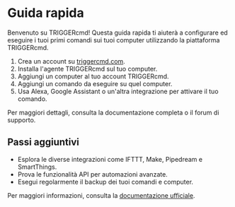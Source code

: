 # Guida rapida

Benvenuto su TRIGGERcmd! Questa guida rapida ti aiuterà a configurare ed eseguire i tuoi primi comandi sui tuoi computer utilizzando la piattaforma TRIGGERcmd.

1. Crea un account su [triggercmd.com](https://www.triggercmd.com).
2. Installa l'agente TRIGGERcmd sul tuo computer.
3. Aggiungi un computer al tuo account TRIGGERcmd.
4. Aggiungi un comando da eseguire su quel computer.
5. Usa Alexa, Google Assistant o un'altra integrazione per attivare il tuo comando.

Per maggiori dettagli, consulta la documentazione completa o il forum di supporto.

## Passi aggiuntivi

* Esplora le diverse integrazioni come IFTTT, Make, Pipedream e SmartThings.
* Prova le funzionalità API per automazioni avanzate.
* Esegui regolarmente il backup dei tuoi comandi e computer.

Per maggiori informazioni, consulta la [documentazione ufficiale](https://www.triggercmd.com).
